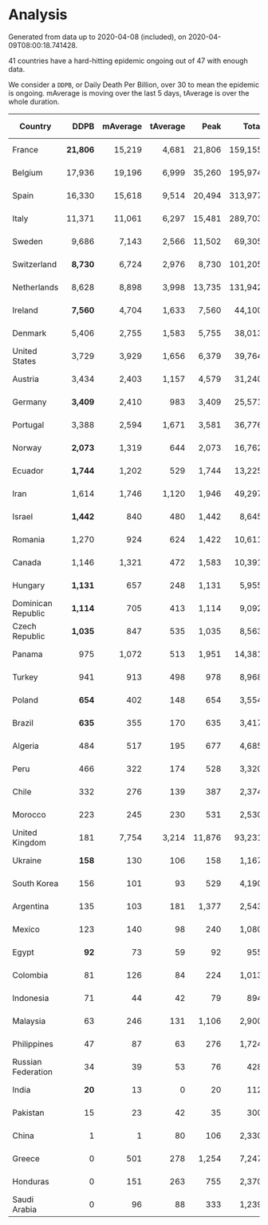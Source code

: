 
# Analysis

Generated from data up to 2020-04-08 (included), on 2020-04-09T08:00:18.741428.

41 countries have a hard-hitting epidemic ongoing out of 47 with enough data.

We consider a `DDPB`, or Daily Death Per Billion, over 30 to mean the epidemic is ongoing.
mAverage is moving over the last 5 days, tAverage is over the whole duration.


| Country | DDPB | mAverage | tAverage | Peak | Total | Start | Peak Date | End | Duration |  Status |
|---------|-----:|---------:|---------:|-----:|------:|-------|-----------|-----|----------|---------|
| France | **21,806** | 15,219 | 4,681 | 21,806 | 159,155 | 2020-03-05 | 2020-04-08 | None | 34 days | ongoing |
| Belgium | 17,936 | 19,196 | 6,999 | 35,260 | 195,974 | 2020-03-11 | 2020-04-07 | None | 28 days | ongoing |
| Spain | 16,330 | 15,618 | 9,514 | 20,494 | 313,977 | 2020-03-06 | 2020-04-02 | None | 33 days | ongoing |
| Italy | 11,371 | 11,061 | 6,297 | 15,481 | 289,703 | 2020-02-22 | 2020-03-28 | None | 46 days | ongoing |
| Sweden | 9,686 | 7,143 | 2,566 | 11,502 | 69,305 | 2020-03-12 | 2020-04-07 | None | 27 days | ongoing |
| Switzerland | **8,730** | 6,724 | 2,976 | 8,730 | 101,205 | 2020-03-05 | 2020-04-01 | None | 34 days | ongoing |
| Netherlands | 8,628 | 8,898 | 3,998 | 13,735 | 131,942 | 2020-03-06 | 2020-04-07 | None | 33 days | ongoing |
| Ireland | **7,560** | 4,704 | 1,633 | 7,560 | 44,100 | 2020-03-12 | 2020-04-08 | None | 27 days | ongoing |
| Denmark | 5,406 | 2,755 | 1,583 | 5,755 | 38,013 | 2020-03-15 | 2020-04-02 | None | 24 days | ongoing |
| United States | 3,729 | 3,929 | 1,656 | 6,379 | 39,764 | 2020-03-15 | 2020-04-07 | None | 24 days | ongoing |
| Austria | 3,434 | 2,403 | 1,157 | 4,579 | 31,240 | 2020-03-12 | 2020-03-30 | None | 27 days | ongoing |
| Germany | **3,409** | 2,410 | 983 | 3,409 | 25,571 | 2020-03-13 | 2020-04-08 | None | 26 days | ongoing |
| Portugal | 3,388 | 2,594 | 1,671 | 3,581 | 36,776 | 2020-03-17 | 2020-04-03 | None | 22 days | ongoing |
| Norway | **2,073** | 1,319 | 644 | 2,073 | 16,762 | 2020-03-13 | 2020-04-08 | None | 26 days | ongoing |
| Ecuador | **1,744** | 1,202 | 529 | 1,744 | 13,225 | 2020-03-14 | 2020-04-08 | None | 25 days | ongoing |
| Iran | 1,614 | 1,746 | 1,120 | 1,946 | 49,297 | 2020-02-24 | 2020-04-04 | None | 44 days | ongoing |
| Israel | **1,442** | 840 | 480 | 1,442 | 8,645 | 2020-03-21 | 2020-04-02 | None | 18 days | ongoing |
| Romania | 1,270 | 924 | 624 | 1,422 | 10,611 | 2020-03-22 | 2020-03-31 | None | 17 days | ongoing |
| Canada | 1,146 | 1,321 | 472 | 1,583 | 10,391 | 2020-03-17 | 2020-04-07 | None | 22 days | ongoing |
| Hungary | **1,131** | 657 | 248 | 1,131 | 5,955 | 2020-03-15 | 2020-04-08 | None | 24 days | ongoing |
| Dominican Republic | **1,114** | 705 | 413 | 1,114 | 9,092 | 2020-03-17 | 2020-04-08 | None | 22 days | ongoing |
| Czech Republic | **1,035** | 847 | 535 | 1,035 | 8,563 | 2020-03-23 | 2020-04-08 | None | 16 days | ongoing |
| Panama | 975 | 1,072 | 513 | 1,951 | 14,381 | 2020-03-11 | 2020-04-06 | None | 28 days | ongoing |
| Turkey | 941 | 913 | 498 | 978 | 8,968 | 2020-03-21 | 2020-04-03 | None | 18 days | ongoing |
| Poland | **654** | 402 | 148 | 654 | 3,554 | 2020-03-15 | 2020-04-08 | None | 24 days | ongoing |
| Brazil | **635** | 355 | 170 | 635 | 3,417 | 2020-03-19 | 2020-04-08 | None | 20 days | ongoing |
| Algeria | 484 | 517 | 195 | 677 | 4,685 | 2020-03-15 | 2020-04-03 | None | 24 days | ongoing |
| Peru | 466 | 322 | 174 | 528 | 3,320 | 2020-03-20 | 2020-04-02 | None | 19 days | ongoing |
| Chile | 332 | 276 | 139 | 387 | 2,374 | 2020-03-22 | 2020-04-06 | None | 17 days | ongoing |
| Morocco | 223 | 245 | 230 | 531 | 2,530 | 2020-03-28 | 2020-04-05 | None | 11 days | ongoing |
| United Kingdom | 181 | 7,754 | 3,214 | 11,876 | 93,231 | 2020-03-10 | 2020-04-07 | None | 29 days | ongoing |
| Ukraine | **158** | 130 | 106 | 158 | 1,167 | 2020-03-28 | 2020-04-07 | None | 11 days | ongoing |
| South Korea | 156 | 101 | 93 | 529 | 4,190 | 2020-02-23 | 2020-03-10 | None | 45 days | ongoing |
| Argentina | 135 | 103 | 181 | 1,377 | 2,543 | 2020-03-25 | 2020-03-30 | None | 14 days | ongoing |
| Mexico | 123 | 140 | 98 | 240 | 1,080 | 2020-03-28 | 2020-04-07 | None | 11 days | ongoing |
| Egypt | **92** | 73 | 59 | 92 | 955 | 2020-03-23 | 2020-04-08 | None | 16 days | ongoing |
| Colombia | 81 | 126 | 84 | 224 | 1,013 | 2020-03-27 | 2020-04-07 | None | 12 days | ongoing |
| Indonesia | 71 | 44 | 42 | 79 | 894 | 2020-03-18 | 2020-04-01 | None | 21 days | ongoing |
| Malaysia | 63 | 246 | 131 | 1,106 | 2,900 | 2020-03-17 | 2020-04-04 | None | 22 days | ongoing |
| Philippines | 47 | 87 | 63 | 276 | 1,724 | 2020-03-12 | 2020-04-03 | None | 27 days | ongoing |
| Russian Federation | 34 | 39 | 53 | 76 | 428 | 2020-03-31 | 2020-04-05 | None | 8 days | ongoing |
| India | **20** | 13 | 0 | 20 | 112 | 2020-01-22 | 2020-04-05 | 2020-01-22 | 0 days | not started |
| Pakistan | 15 | 23 | 42 | 35 | 300 | 2020-03-30 | 2020-03-31 | 2020-04-06 | 7 days | finished |
| China | 1 | 1 | 80 | 106 | 2,330 | 2020-01-30 | 2020-02-23 | 2020-02-28 | 29 days | finished |
| Greece | 0 | 501 | 278 | 1,254 | 7,247 | 2020-03-12 | 2020-04-04 | 2020-04-07 | 26 days | finished |
| Honduras | 0 | 151 | 263 | 755 | 2,370 | 2020-03-27 | 2020-04-02 | 2020-04-05 | 9 days | finished |
| Saudi Arabia | 0 | 96 | 88 | 333 | 1,239 | 2020-03-24 | 2020-04-02 | 2020-04-07 | 14 days | finished |

